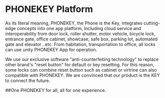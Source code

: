 # PHONEKEY Platform

As its literal meaning, PHONEKEY, the Phone is the Key, integrates cutting-edge concepts into one app platform, including cloud service and interoperability from door lock, roller shutter, motor vehicle, bicycle lock, entrance gate, office cabinet, showcase, safe box, parking lot, automated gate and elevator ..etc. From habitation, transportation to office, all locks can use unity PHONEKEY App for operation.

We use our exclusive software "anti-counterfeiting technology" to replace other brand's "reset button" for default or key resetting. For this reason, some locks can combine reset button such as cabinet or virtrine can also compatible with PHONEKEY. We are convinced that our product is the KEY to connect the future. 

##One PHONEKEY for all, all for one experience.